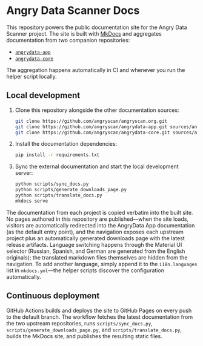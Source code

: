 # Angry Data Scanner Docs

This repository powers the public documentation site for the Angry Data Scanner project. The site
is built with [MkDocs](https://www.mkdocs.org/) and aggregates documentation from two
companion repositories:

- [`angrydata-app`](https://github.com/angryscan/angrydata-app)
- [`angrydata-core`](https://github.com/angryscan/angrydata-core)

The aggregation happens automatically in CI and whenever you run the helper script locally.

## Local development

1. Clone this repository alongside the other documentation sources:

   ```bash
   git clone https://github.com/angryscan/angryscan.org.git
   git clone https://github.com/angryscan/angrydata-app.git sources/angrydata-app
   git clone https://github.com/angryscan/angrydata-core.git sources/angrydata-core
   ```

2. Install the documentation dependencies:

   ```bash
   pip install -r requirements.txt
   ```

3. Sync the external documentation and start the local development server:

   ```bash
   python scripts/sync_docs.py
   python scripts/generate_downloads_page.py
   python scripts/translate_docs.py
   mkdocs serve
   ```

The documentation from each project is copied verbatim into the built site. No pages authored in this
repository are published—when the site loads, visitors are automatically redirected into the AngryData
App documentation (as the default entry point), and the navigation exposes each upstream project plus
an automatically generated downloads page with the latest release artifacts. Language switching happens
through the Material UI selector (Russian, Spanish, and German are generated from the English originals);
the translated markdown files themselves are hidden from the navigation. To add another language, simply
append it to the `i18n.languages` list in `mkdocs.yml`—the helper scripts discover the configuration
automatically.

## Continuous deployment

GitHub Actions builds and deploys the site to GitHub Pages on every push to the default
branch. The workflow fetches the latest documentation from the two upstream repositories,
runs `scripts/sync_docs.py`, `scripts/generate_downloads_page.py`, and `scripts/translate_docs.py`, builds the MkDocs site,
and publishes the resulting static files.
